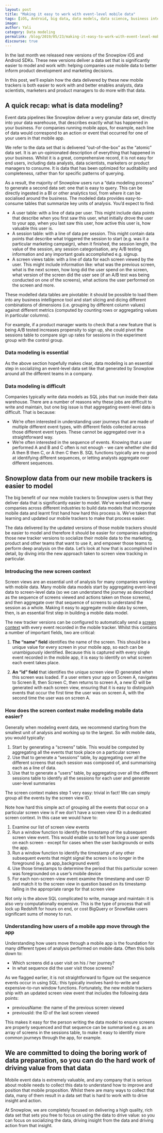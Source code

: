```yaml
---
layout: post
title: "Making it easy to work with event-level mobile data"
tags: [iOS, Android, big data, data models, data science, business intelligence, data for business]
image:
author: Yali
category: Data modeling
permalink: /blog/2019/05/23/making-it-easy-to-work-with-event-level-mobile-data/
discourse: true
---
```



In the last month we released new versions of the Snowplow iOS and Android SDKs. These new versions deliver a data set that is significantly easier to model and work with: helping companies use mobile data to better inform product development and marketing decisions.

In this post, we’ll explain how the data delivered by these new mobile trackers is both easier to work with and better enables analysts, data scientists, marketers and product managers to do more with that data.


## A quick recap: what is data modeling?

Event data pipelines like Snowplow deliver a very granular data set, directly into your data warehouse, that describes exactly what has happened in your business. For companies running mobile apps, for example, each line of data would correspond to an action or event that occurred for one of your users in that mobile app.

We refer to the data set that is delivered “out-of-the-box” as the “atomic” data set. It is an un-opinionated description of everything that happened in your business. Whilst it is a great, comprehensive record, it is not easy for end users, including data analysts, data scientists, marketers or product managers to consume. It is data that has been optimized for auditability and completeness, rather than for specific patterns of querying.

As a result, the majority of Snowplow users run a “data modeling process” to generate a second data set: one that is easy to query. This can be directly ingested in a BI or other analytics tool, from where it can be socialised around the business. The modeled data provides easy-to-consume tables that summarize key units of analysis. You’d expect to find:

* A user table: with a line of data per user. This might include data points that describe when you first saw this user, what initially drove the user to your app, when you last saw this user, how active this user is, how valuable this user is.
* A session table: with a line of data per session. This might contain data points that describe what triggered the session to start (e.g. was it a particular marketing campaign), when it finished, the session length, the value of the session, any session categorisation, any A/B testing information and any important goals accomplished e.g. signup.
* A screen views table: with a line of data for each screen viewed by the user. This might include information like: what was the previous screen, what is the next screen, how long did the user spend on the screen, what version of the screen did the user see (if an A/B test was being conducted on one of the screens), what actions the user performed on the screen and more.

These modelled data tables are pivotable: it should be possible to load them into any business intelligence tool and start slicing and dicing different combinations of dimensions (i.e. grouping by different column values) against different metrics (computed by counting rows or aggregating values in particular columns).

For example, if a product manager wants to check that a new feature that is being A/B tested increases propensity to sign up, she could pivot the sessions table to compare sign up rates for sessions in the experiment group with the control group.

### Data modeling is essential

As the above section hopefully makes clear, data modeling is an essential step in socializing an event-level data set like that generated by Snowplow around all the different teams in a company.

### Data modeling is difficult

Companies typically write data models as SQL jobs that run inside their data warehouse. There are a number of reasons why these jobs are difficult to write and maintain, but one big issue is that aggregating event-level data is difficult. That is because:

* We’re often interested in understanding user journeys that are made of multiple different event types, with different fields collected across those different event types. These cannot be aggregated over in a straightforward way.
* We’re often interested in the sequence of events. Knowing that a user performed A and B and C often is not enough - we care whether she did A then B then C, or A then C then B. SQL functions typically are no good at identifying different sequences, or letting analysts aggregate over different sequences.

## Snowplow data from our new mobile trackers is easier to model

The big benefit of our new mobile trackers to Snowplow users is that they deliver data that is significantly easier to model. We’ve worked with many companies across different industries to build data models that incorporate mobile data and learnt first hand how hard this process is. We’ve taken that learning and updated our mobile trackers to make that process easier.

The data delivered by the updated versions of those mobile trackers should be easier to model and therefore it should be easier for companies adopting those new tracker versions to socialize their mobile data to the marketing, product and other teams that want to use it, and empower those teams to perform deep analysis on the data. Let’s look at how that is accomplished in detail, by diving into the new approach taken to screen view tracking in particular.

### Introducing the new screen context

Screen views are an essential unit of analysis for many companies working with mobile data. Many mobile data models start by aggregating event-level data to screen-level data (so we can understand the journey as described as the sequence of screens viewed and actions taken on those screens), and then aggregate over that sequence of screens to understand the session as a whole. Making it easy to aggregate mobile data by screen, then, is an essential first step in building a mobile data model.

The new tracker versions can be configured to automatically send a [screen context](https://github.com/snowplow/iglu-central/blob/master/schemas/com.snowplowanalytics.mobile/screen/jsonschema/1-0-0) with every event recorded in the mobile tracker. Whilst this contains a number of important fields, two are critical:

1. **The “name” field** identifies the name of the screen. This should be a unique value for every screen in your mobile app, so each can be unambiguously identified. Because this is captured with every single event recorded in the mobile app, it is easy to identify on what screen each event takes place.

2. **An “id” field** that identifies the unique screen view ID generated when this screen was loaded. If a user enters your app on Screen A, navigates to Screen B, then Screen C, then returns to screen A, a new ID will be generated with each screen view, ensuring that it is easy to distinguish events that occur the first time the user was on screen A, with the second time the user was on screen A.

### How does the screen context make modeling mobile data easier?

Generally when modeling event data, we recommend starting from the smallest unit of analysis and working up to the largest. So with mobile data, you would typically:

1. Start by generating a “screens” table. This would be computed by aggregating all the events that took place on a particular screen
2. Use that to generate a “sessions” table, by aggregating over all the different screens that each session was composed of, and summarising each as a line of data.
3. Use that to generate a “users” table, by aggregating over all the different sessions table to identify all the sessions for each user and generate user-level summaries

The screen context makes step 1 very easy: trivial in fact! We can simply group all the events by the screen view ID.

Note how hard this simple act of grouping all the events that occur on a particular screen view is if we don’t have a screen view ID in a dedicated screen context. In this case we would have to:

1. Examine our list of screen view events
2. Run a window function to identify the timestamp of the subsequent screen view event. This would enable us to tell how long a user spends on each screen - except for cases when the user backgrounds or exits the app.
3. Run a window function to identify the timestamp of any other subsequent events that might signal the screen is no longer in the foreground (e.g. an app_background event)
4. Use those timestamps to determine the period that this particular screen was foregrounded on a user’s mobile device
5. For each non-screen-view event examine the timestamp and user ID and match it to the screen view in question based on its timestamp falling in the appropriate range for that screen view

Not only is the above SQL complicated to write, manage and maintain: it is also very computationally expensive. This is the type of process that will lock up Redshift for hours on end, or cost BigQuery or Snowflake users significant sums of money to run.

### Understanding how users of a mobile app move through the app

Understanding how users move through a mobile app is the foundation for many different types of analysis performed on mobile data. Often this boils down to:

* Which screens did a user visit on his / her journey?
* In what sequence did the user visit those screens?

As we flagged earlier, it is not straightforward to figure out the sequence events occur in using SQL: this typically involves hard-to-write and expensive-to-run window functions. Fortunately, the new mobile trackers ship with an updated screen view event that includes the following data points:

* previousName: the name of the previous screen viewed
* previousId: the ID of the last screen viewed

This makes it easy for the person writing the data model to ensure screens are properly sequenced and that sequence can be summarised e.g. as an array of screens in the sessions table, to make it easy to identify more common journeys through the app, for example.

## We are committed to doing the boring work of data preparation, so you can do the hard work of driving value from that data

Mobile event data is extremely valuable, and any company that is serious about mobile needs to collect this data to understand how to improve and position that mobile proposition. Whilst there are many ways to collect that data, many of them result in a data set that is hard to work with to drive insight and action.

At Snowplow, we are completely focused on delivering a high quality, rich data set that sets you free to focus on using the data to drive value: so you can focus on socializing the data, driving insight from the data and driving action from that insight.
